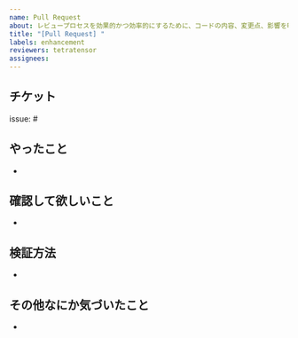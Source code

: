 ```yaml
---
name: Pull Request
about: レビュープロセスを効果的かつ効率的にするために、コードの内容、変更点、影響を明確に伝える。
title: "[Pull Request] "
labels: enhancement
reviewers: tetratensor
assignees:
---
```


## チケット

issue: #

## やったこと

-

## 確認して欲しいこと

-

## 検証方法

-

## その他なにか気づいたこと

-
